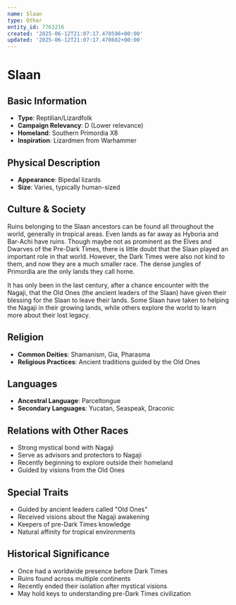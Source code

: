```yaml
---
name: Slaan
type: Other
entity_id: 7763216
created: '2025-06-12T21:07:17.470596+00:00'
updated: '2025-06-12T21:07:17.470602+00:00'
---
```


# Slaan

## Basic Information
- **Type**: Reptilian/Lizardfolk
- **Campaign Relevancy**: D (Lower relevance)
- **Homeland**: Southern Primordia X8
- **Inspiration**: Lizardmen from Warhammer

## Physical Description
- **Appearance**: Bipedal lizards
- **Size**: Varies, typically human-sized

## Culture & Society
Ruins belonging to the Slaan ancestors can be found all throughout the world, generally in tropical areas. Even lands as far away as Hyboria and Bar-Achi have ruins. Though maybe not as prominent as the Elves and Dwarves of the Pre-Dark Times, there is little doubt that the Slaan played an important role in that world. However, the Dark Times were also not kind to them, and now they are a much smaller race. The dense jungles of Primordia are the only lands they call home.

It has only been in the last century, after a chance encounter with the Nagaji, that the Old Ones (the ancient leaders of the Slaan) have given their blessing for the Slaan to leave their lands. Some Slaan have taken to helping the Nagaji in their growing lands, while others explore the world to learn more about their lost legacy.

## Religion
- **Common Deities**: Shamanism, Gia, Pharasma
- **Religious Practices**: Ancient traditions guided by the Old Ones

## Languages
- **Ancestral Language**: Parceltongue
- **Secondary Languages**: Yucatan, Seaspeak, Draconic

## Relations with Other Races
- Strong mystical bond with Nagaji
- Serve as advisors and protectors to Nagaji
- Recently beginning to explore outside their homeland
- Guided by visions from the Old Ones

## Special Traits
- Guided by ancient leaders called "Old Ones"
- Received visions about the Nagaji awakening
- Keepers of pre-Dark Times knowledge
- Natural affinity for tropical environments

## Historical Significance
- Once had a worldwide presence before Dark Times
- Ruins found across multiple continents
- Recently ended their isolation after mystical visions
- May hold keys to understanding pre-Dark Times civilization